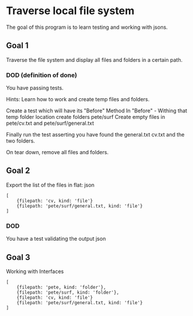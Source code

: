 # Traverse local file system

The goal of this program is to learn testing and working with jsons.

## Goal 1
Traverse the file system and display all files and folders in a certain path.

### DOD (definition of done)

You have passing tests.

Hints:
Learn how to work and create temp files and folders.

Create a test which will have its "Before" Method
In "Before" - Withing that temp folder location create folders pete/surf
Create empty files in pete/cv.txt and pete/surf/general.txt

Finally run the test asserting you have found the general.txt cv.txt and the two folders.

On tear down, remove all files and folders.

## Goal 2

Export the list of the files in flat: json

    [
        {filepath: 'cv, kind: 'file'}
        {filepath: 'pete/surf/general.txt, kind: 'file'}
    ]
    

### DOD

You have a test validating the output json


## Goal 3
Working with Interfaces


    [
        {filepath: 'pete, kind: 'folder'},
        {filepath: 'pete/surf, kind: 'folder'},
        {filepath: 'cv, kind: 'file'}
        {filepath: 'pete/surf/general.txt, kind: 'file'}
    ]
